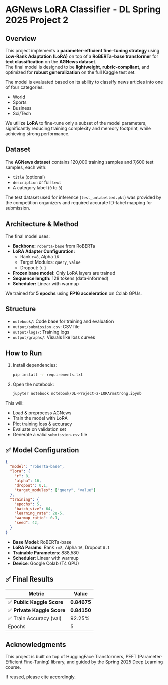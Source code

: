 # AGNews LoRA Classifier - DL Spring 2025 Project 2

## **Overview**  
This project implements a **parameter-efficient fine-tuning strategy** using **Low-Rank Adaptation (LoRA)** on top of a **RoBERTa-base transformer** for **text classification** on the **AGNews dataset**.  
The final model is designed to be **lightweight**, **rubric-compliant**, and optimized for **robust generalization** on the full Kaggle test set.

The model is evaluated based on its ability to classify news articles into one of four categories:
- World
- Sports
- Business
- Sci/Tech

We utilize **LoRA** to fine-tune only a subset of the model parameters, significantly reducing training complexity and memory footprint, while achieving strong performance.

## **Dataset**  
The **AGNews dataset** contains 120,000 training samples and 7,600 test samples, each with:
- `title` (optional)
- `description` or full `text`
- A category label (`0` to `3`)

The test dataset used for inference (`test_unlabelled.pkl`) was provided by the competition organizers and required accurate ID-label mapping for submission.

## **Architecture & Method**  
The final model uses:
- **Backbone:** `roberta-base` from RoBERTa
- **LoRA Adapter Configuration:**
  - Rank `r=8`, Alpha `16`
  - Target Modules: `query`, `value`
  - Dropout: `0.1`
- **Frozen base model**: Only LoRA layers are trained
- **Sequence length:** 128 tokens (data-informed)
- **Scheduler:** Linear with warmup

We trained for **5 epochs** using **FP16 acceleration** on Colab GPUs.

## Structure
- `notebook/`: Code base for training and evaluation
- `output/submission.csv`: CSV file
- `output/logs/`: Training logs
- `output/graphs/`: Visuals like loss curves

## How to Run

1. Install dependencies:
   ```bash
   pip install -r requirements.txt
   ```

2. Open the notebook:
   ```bash
   jupyter notebook notebook/DL-Project-2-LORArmstrong.ipynb
   ```

This will:
- Load & preprocess AGNews
- Train the model with LoRA
- Plot training loss & accuracy
- Evaluate on validation set
- Generate a valid `submission.csv` file

## ✅ Model Configuration

```json
{
  "model": "roberta-base",
  "lora": {
    "r": 8,
    "alpha": 16,
    "dropout": 0.1,
    "target_modules": ["query", "value"]
  },
  "training": {
    "epochs": 5,
    "batch_size": 64,
    "learning_rate": 2e-5,
    "warmup_ratio": 0.1,
    "seed": 42,
  }
}
```

- **Base Model**: RoBERTa-base  
- **LoRA Params**: Rank `r=8`, Alpha `16`, Dropout `0.1`  
- **Trainable Parameters**: 888,580  
- **Scheduler**: Linear with warmup  
- **Device**: Google Colab (T4 GPU)

## ✅ Final Results

| Metric                   | Value        |
|---------------------------|--------------|
| ✅ **Public Kaggle Score** | **0.84675**   |
| ✅ **Private Kaggle Score**| **0.84150**   |
| ✅ Train Accuracy (val)    | 92.25%       |
| Epochs                    | 5  

## **Acknowledgments**  
This project is built on top of HuggingFace Transformers, PEFT (Parameter-Efficient Fine-Tuning) library, and guided by the Spring 2025 Deep Learning course.

If reused, please cite accordingly.
